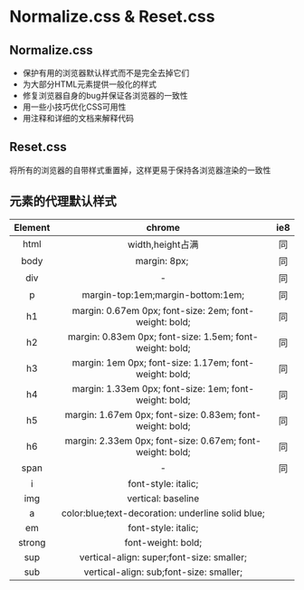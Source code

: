 # Normalize.css & Reset.css

## Normalize.css

- 保护有用的浏览器默认样式而不是完全去掉它们
- 为大部分HTML元素提供一般化的样式
- 修复浏览器自身的bug并保证各浏览器的一致性
- 用一些小技巧优化CSS可用性
- 用注释和详细的文档来解释代码

## Reset.css

将所有的浏览器的自带样式重置掉，这样更易于保持各浏览器渲染的一致性

## 元素的代理默认样式

| Element | chrome | ie8 |
| :-: |  :-:  |  :-:  |
| html | width,height占满 | 同 |
| body | margin: 8px; | 同 |
| div  | - | 同 |
| p | margin-top:1em;margin-bottom:1em; | 同 | 
| h1 | margin: 0.67em 0px; font-size: 2em; font-weight: bold; | 同 |
| h2 | margin: 0.83em 0px; font-size: 1.5em; font-weight: bold; | 同 |
| h3 | margin: 1em 0px; font-size: 1.17em; font-weight: bold; | 同 |
| h4 | margin: 1.33em 0px; font-size: 1em; font-weight: bold; | 同 |
| h5 | margin: 1.67em 0px; font-size: 0.83em; font-weight: bold; | 同 |
| h6 | margin: 2.33em 0px; font-size: 0.67em; font-weight: bold; | 同 |
| span | - | 同 |
| i | font-style: italic; | |
| img | vertical: baseline | |
| a | color:blue;text-decoration: underline solid blue; | |
| em | font-style: italic; | |
| strong | font-weight: bold; | |
| sup | vertical-align: super;font-size: smaller; | |
| sub | vertical-align: sub;font-size: smaller; | |